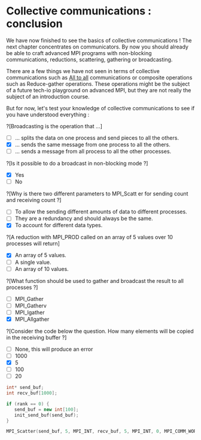 # Collective communications : conclusion

We have now finished to see the basics of collective communications ! The next chapter concentrates on communicators. By now you should already be able to craft advanced MPI programs with non-blocking communications, reductions, scattering, gathering or broadcasting.

There are a few things we have not seen in terms of collective communications such as [All to all](https://www.open-mpi.org/doc/v2.0/man3/MPI_Alltoall.3.php) communications or composite operations such as Reduce-gather operations. These operations might be the subject of a future tech-io playground on advanced MPI, but they are not really the subject of an introduction course.

But for now, let's test your knowledge of collective communications to see if you have understood everything :

?[Broadcasting is the operation that ...]
-[ ] ... splits the data on one process and send pieces to all the others.
-[X] ... sends the same message from one process to all the others.
-[ ] ... sends a message from all process to all the other processes.

?[Is it possible to do a broadcast in non-blocking mode ?]
-[X] Yes
-[ ] No

?[Why is there two different parameters to MPI_Scatt
er for sending count and receiving count ?]
-[ ] To allow the sending different amounts of data to different processes.
-[ ] They are a redundancy and should always be the same.
-[X] To account for different data types.

?[A reduction with MPI_PROD called on an array of 5 values over 10 processes will return]
-[X] An array of 5 values.
-[ ] A single value.
-[ ] An array of 10 values.

?[What function should be used to gather and broadcast the result to all processes ?]
-[ ] MPI_Gather
-[ ] MPI_Gatherv
-[ ] MPI_Igather
-[X] MPI_Allgather

?[Consider the code below the question. How many elements will be copied in the receiving buffer ?]
-[ ] None, this will produce an error
-[ ] 1000
-[X] 5
-[ ] 100
-[ ] 20

```cpp
int* send_buf;
int recv_buf[1000];

if (rank == 0) {
   send_buf = new int[100];
   init_send_buf(send_buf);
}

MPI_Scatter(send_buf, 5, MPI_INT, recv_buf, 5, MPI_INT, 0, MPI_COMM_WORLD);
```

